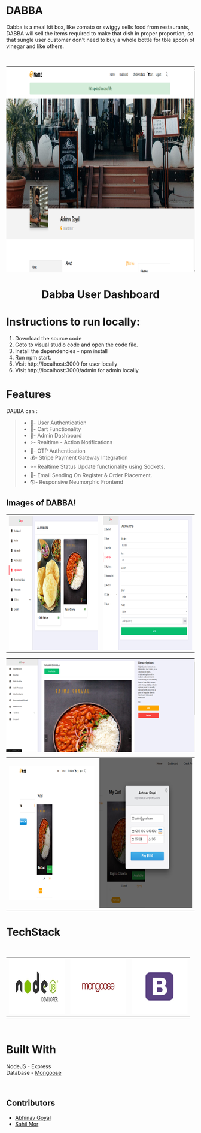 # DABBA
Dabba is a meal kit box, like zomato or swiggy sells food from restaurants, DABBA will sell the items required to make that dish in proper proportion, so that sungle user customer don't need to buy a whole bottle for tble spoon of vinegar and like others.

<br />

<p align="center">
 <img src="https://github.com/zabhitak/Dabba-Meal-Kit/blob/master/Screenshots/user dash.PNG" height="550px;"width="700px;"alt=""/>
</p>

<p align="center">
<h1 align="center">Dabba User Dashboard</h1>
</p>



# Instructions to run locally:
1. Download the source code
2. Goto to visual studio code and open the code file. 
3. Install the dependencies - npm install
4. Run npm start.
5. Visit http://localhost:3000 for user locally
6. Visit http://localhost:3000/admin for admin locally

# Features

DABBA can :
>
>* 🔐- User Authentication
>* 🛒- Cart Functionality
>* 👻- Admin Dashboard
>* ⚡- Realtime - Action Notifications
>* 📱- OTP Authentication
>* 💰- Stripe Payment Gateway Integration
>* ⭐- Realtime Status Update functionality using Sockets.
>* 📩- Email Sending On Register & Order Placement.
>* 🌎- Responsive Neumorphic Frontend



## Images of DABBA!


<table>
  <tr>
    <td align="center"><img src="https://github.com/zabhitak/Dabba-Meal-Kit/blob/master/Screenshots/my products.PNG"  height="360px;"width="600px;"alt=""/></td>
    <!-- <td align="right"><img src="https://github.com/zabhitak/Dabba-Meal-Kit/blob/master/Screenshots/dashboard.PNG" height="400px;" width="600px;"alt=""/><br /></td> -->
    <td align="center"><img src="https://github.com/zabhitak/Dabba-Meal-Kit/blob/master/Screenshots/new produ.PNG" height="360px;" width="600px;"alt=""/></td>
   
    
  </tr>
  </table>
  <p align="center">
 <img src="https://github.com/zabhitak/Dabba-Meal-Kit/blob/master/Screenshots/products.PNG" align="center" alt=""/>
</p>
   
  <table>
  <tr>
        <td align="center"><img src="https://github.com/zabhitak/Dabba-Meal-Kit/blob/master/Screenshots/pay.PNG" height="360px;"width="600px;" alt=""/><br /></td>
        <td align="center"><img src="https://github.com/zabhitak/Dabba-Meal-Kit/blob/master/Screenshots/paying.PNG"height="400px;" width="650px;" alt=""/><br /></td>
  </tr>
</table>



# TechStack
<table>
  <tr>
    <td><img src="https://github.com/zabhitak/Dabba-Meal-Kit/blob/master/Screenshots/node.jpg" width="150px" height="150px" /></td>
    <td><img src="https://github.com/zabhitak/Dabba-Meal-Kit/blob/master/Screenshots/mongoose.png" width="150px" height="150px" /></td>
    <td><img src="https://github.com/zabhitak/Dabba-Meal-Kit/blob/master/Screenshots/bootstrap.jpg"  width="150px" height="150px"></td>
    <br />  </td>
  </tr>
  </table>

<br />

# Built With 
NodeJS - Express <br />
Database - <a href="https://mongoosejs.com/"> Mongoose </a>  <br />


<br />


## Contributors 
* [Abhinav Goyal](https://github.com/zabhitak)  
* [Sahil Mor](https://github.com/sahil-mor)  


